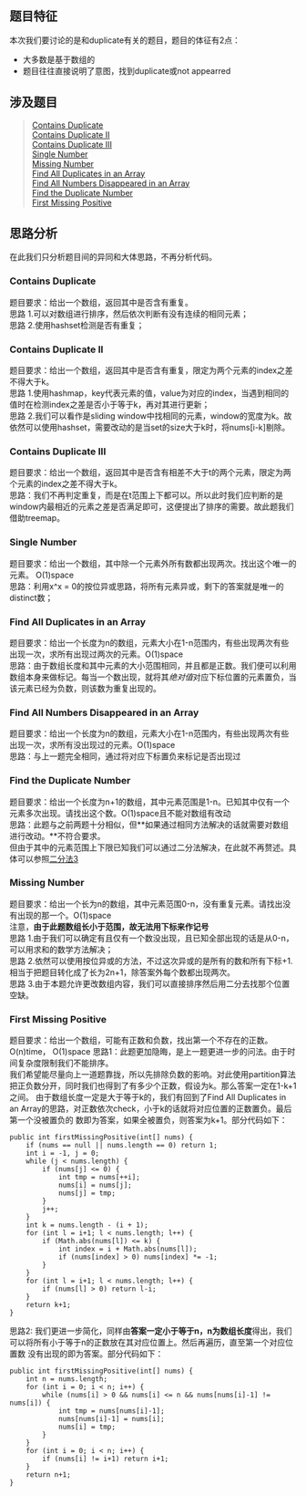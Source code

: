 ## 题目特征
本次我们要讨论的是和duplicate有关的题目，题目的体征有2点：
+ 大多数是基于数组的
+ 题目往往直接说明了意图，找到duplicate或not appearred

## 涉及题目
> [Contains Duplicate](https://leetcode.com/problems/contains-duplicate/tabs/description)  
> [Contains Duplicate II](https://leetcode.com/problems/contains-duplicate-ii/tabs/description)  
> [Contains Duplicate III](https://leetcode.com/problems/contains-duplicate-iii/tabs/description)  
> [Single Number](https://leetcode.com/problems/single-number/tabs/description)  
> [Missing Number](https://leetcode.com/problems/missing-number/tabs/description)  
> [Find All Duplicates in an Array](https://leetcode.com/problems/find-all-duplicates-in-an-array/tabs/description)  
> [Find All Numbers Disappeared in an Array](https://leetcode.com/problems/find-all-numbers-disappeared-in-an-array/tabs/description)  
> [Find the Duplicate Number](https://leetcode.com/problems/find-the-duplicate-number/tabs/description)  
> [First Missing Positive](https://leetcode.com/problems/first-missing-positive/tabs/description)  

## 思路分析
在此我们只分析题目间的异同和大体思路，不再分析代码。

### Contains Duplicate
题目要求：给出一个数组，返回其中是否含有重复。  
思路 1.可以对数组进行排序，然后依次判断有没有连续的相同元素；  
思路 2.使用hashset检测是否有重复；

### Contains Duplicate II
题目要求：给出一个数组，返回其中是否含有重复，限定为两个元素的index之差不得大于k。  
思路 1.使用hashmap，key代表元素的值，value为对应的index，当遇到相同的值时在检测index之差是否小于等于k，再对其进行更新；  
思路 2.我们可以看作是sliding window中找相同的元素，window的宽度为k。故依然可以使用hashset，需要改动的是当set的size大于k时，将nums[i-k]剔除。


### Contains Duplicate III
题目要求：给出一个数组，返回其中是否含有相差不大于t的两个元素，限定为两个元素的index之差不得大于k。  
思路：我们不再判定重复，而是在t范围上下都可以。所以此时我们应判断的是window内最相近的元素之差是否满足即可，这便提出了排序的需要。故此题我们借助treemap。

### Single Number
题目要求：给出一个数组，其中除一个元素外所有数都出现两次。找出这个唯一的元素。 O(1)space  
思路：利用x^x = 0的按位异或思路，将所有元素异或，剩下的答案就是唯一的distinct数；  

### Find All Duplicates in an Array
题目要求：给出一个长度为n的数组，元素大小在1-n范围内，有些出现两次有些出现一次，求所有出现过两次的元素。O(1)space  
思路：由于数组长度和其中元素的大小范围相同，并且都是正数。我们便可以利用数组本身来做标记。每当一个数出现，就将其*绝对值*对应下标位置的元素置负，当该元素已经为负数，则该数为重复出现的。

### Find All Numbers Disappeared in an Array
题目要求：给出一个长度为n的数组，元素大小在1-n范围内，有些出现两次有些出现一次，求所有没出现过的元素。O(1)space  
思路：与上一题完全相同，通过将对应下标置负来标记是否出现过

### Find the Duplicate Number
题目要求：给出一个长度为n+1的数组，其中元素范围是1-n。已知其中仅有一个元素多次出现。请找出这个数。O(1)space且不能对数组有改动  
思路：此题与之前两题十分相似，但**如果通过相同方法解决的话就需要对数组进行改动。**不符合要求。  
但由于其中的元素范围上下限已知我们可以通过二分法解决，在此就不再赘述。具体可以参照[二分法3](https://github.com/zhaoxy136/LeetCode/blob/master/Summary%20and%20Tricky%20tips/Binary%20Search%20(3).md)

### Missing Number
题目要求：给出一个长为n的数组，其中元素范围0-n，没有重复元素。请找出没有出现的那一个。O(1)space  
注意，**由于此题数组长小于范围，故无法用下标来作记号**  
思路 1.由于我们可以确定有且仅有一个数没出现，且已知全部出现的话是从0-n，可以用求和的数学方法解决；  
思路 2.依然可以使用按位异或的方法，不过这次异或的是所有的数和所有下标+1. 相当于把题目转化成了长为2n+1，除答案外每个数都出现两次。  
思路 3.由于本题允许更改数组内容，我们可以直接排序然后用二分去找那个位置空缺。

### First Missing Positive
题目要求：给出一个数组，可能有正数和负数，找出第一个不存在的正数。O(n)time， O(1)space
思路1：此题更加隐晦，是上一题更进一步的问法。由于时间复杂度限制我们不能排序。  
我们希望能尽量向上一道题靠拢，所以先排除负数的影响。对此使用partition算法把正负数分开，同时我们也得到了有多少个正数，假设为k。那么答案一定在1-k+1之间。
由于数组长度一定是大于等于k的，我们有回到了Find All Duplicates in an Array的思路，对正数依次check，小于k的话就将对应位置的正数置负。最后第一个没被置负的
数即为答案，如果全被置负，则答案为k+1。部分代码如下：

    public int firstMissingPositive(int[] nums) {
        if (nums == null || nums.length == 0) return 1;
        int i = -1, j = 0;
        while (j < nums.length) {
            if (nums[j] <= 0) {
                int tmp = nums[++i];
                nums[i] = nums[j];
                nums[j] = tmp;
            }
            j++;
        }
        int k = nums.length - (i + 1);
        for (int l = i+1; l < nums.length; l++) {
            if (Math.abs(nums[l]) <= k) {
                int index = i + Math.abs(nums[l]);
                if (nums[index] > 0) nums[index] *= -1;
            }
        }
        for (int l = i+1; l < nums.length; l++) {
            if (nums[l] > 0) return l-i;
        }
        return k+1;
    }

思路2: 我们更进一步简化，同样由**答案一定小于等于n，n为数组长度**得出，我们可以将所有小于等于n的正数放在其对应位置上。然后再遍历，直至第一个对应位置数
没有出现的即为答案。部分代码如下：

    public int firstMissingPositive(int[] nums) {
        int n = nums.length;
        for (int i = 0; i < n; i++) {
            while (nums[i] > 0 && nums[i] <= n && nums[nums[i]-1] != nums[i]) {
                int tmp = nums[nums[i]-1];
                nums[nums[i]-1] = nums[i];
                nums[i] = tmp;
            }
        }
        for (int i = 0; i < n; i++) {
            if (nums[i] != i+1) return i+1;
        }
        return n+1;
    }















